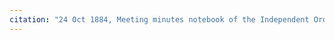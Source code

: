 ```yaml
---
citation: "24 Oct 1884, Meeting minutes notebook of the Independent Order of Good Templars, High Bridge Lodge No. 296, Tompkins County History Center, Ithaca NY."
---
```



